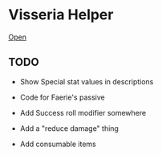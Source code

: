 # Visseria Helper

[Open](https://rewhowe.github.io/visseria_helper/)

## TODO

* Show Special stat values in descriptions

* Code for Faerie's passive

* Add Success roll modifier somewhere

* Add a "reduce damage" thing

* Add consumable items
